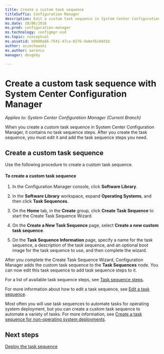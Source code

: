 ```yaml
---
title: Create a custom task sequence
titleSuffix: Configuration Manager
description: Edit a custom task sequence in System Center Configuration Manager to add steps to the task sequence.
ms.date: 10/06/2016
ms.prod: configuration-manager
ms.technology: configmgr-osd
ms.topic: conceptual
ms.assetid: b9800a66-7541-47ca-8276-da8ef6cb6d1b
author: aczechowski
ms.author: aaroncz
manager: dougeby

---
```

# Create a custom task sequence with System Center Configuration Manager

*Applies to: System Center Configuration Manager (Current Branch)*

When you create a custom task sequence in System Center Configuration Manager, it contains no task sequence steps. After you create the task sequence, you must edit it and add the task sequence steps you need.  

##  <a name="BKMK_CustomTS"></a> Create a custom task sequence  
 Use the following procedure to create a custom task sequence.  

#### To create a custom task sequence  

1.  In the Configuration Manager console, click **Software Library**.  

2.  In the **Software Library** workspace, expand **Operating Systems**, and then click **Task Sequences**.  

3.  On the **Home** tab, in the **Create** group, click **Create Task Sequence** to start the Create Task Sequence Wizard.  

4.  On the **Create a New Task Sequence** page, select **Create a new custom task sequence**.  

5.  On the **Task Sequence Information** page, specify a name for the task sequence, a description of the task sequence, and an optional boot image for the task sequence to use, and then complete the wizard.  

 After you complete the Create Task Sequence Wizard,  Configuration Manager adds the custom task sequence to the **Task Sequences** node. You can now edit this task sequence to add task sequence steps to it.  

 For a list of available task sequence steps, see [Task sequence steps](../understand/task-sequence-steps.md).  

 For more information about how to edit a task sequence, see [Edit a task sequence](manage-task-sequences-to-automate-tasks.md#BKMK_ModifyTaskSequence).  

 Most often you will use task sequences to automate tasks for operating system deployment, but you can create a custom task sequence to automate a variety of tasks. For more information, see [Create a task sequence for non-operating system deployments](create-a-task-sequence-for-non-operating-system-deployments.md).  

 ## Next steps
 [Deploy the task sequence](manage-task-sequences-to-automate-tasks.md#BKMK_DeployTS)
